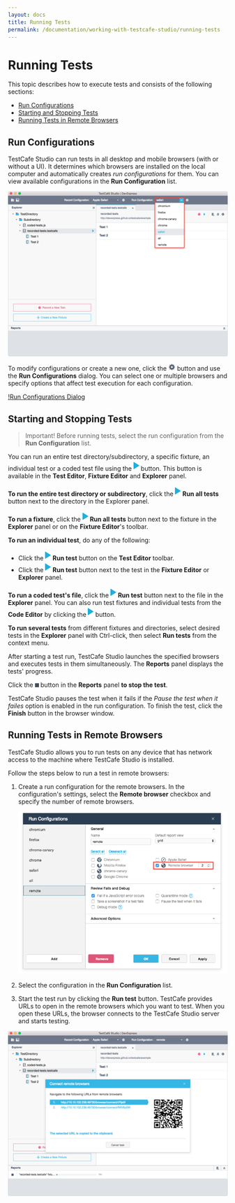 ```yaml
---
layout: docs
title: Running Tests
permalink: /documentation/working-with-testcafe-studio/running-tests
---
```

# Running Tests

This topic describes how to execute tests and consists of the following sections:

* [Run Configurations](#run-configurations)
* [Starting and Stopping Tests](#starting-and-stopping-tests)
* [Running Tests in Remote Browsers](#running-tests-in-remote-browsers)

## Run Configurations

TestCafe Studio can run tests in all desktop and mobile browsers (with or without a UI). It determines which browsers are installed on the local computer and automatically creates *run configurations* for them. You can view available configurations in the **Run Configuration** list.

![Run Congiruation List](../../images/working-with-testcafe-studio/run-configuration-list.png)

To modify configurations or create a new one, click the ![Settings button](../../images/working-with-testcafe-studio/settings-icon.png) button and use the **Run Configurations** dialog. You can select one or multiple browsers and specify options that affect test execution for each configuration.

[!Run Configurations Dialog](../../images/working-with-testcafe-studio/run-configurations-dialog.png)

## Starting and Stopping Tests

> Important! Before running tests, select the run configuration from the **Run Configuration** list.

You can run an entire test directory/subdirectory, a specific fixture, an individual test or a coded test file using the ![Run test button](../../images/working-with-testcafe-studio/action-run-icon.png) button. This button is available in the **Test Editor**, **Fixture Editor** and **Explorer** panel.

**To run the entire test directory or subdirectory**, click the ![Run all tests button](../../images/working-with-testcafe-studio/action-run-icon.png) **Run all tests** button next to the directory in the Explorer panel.

**To run a fixture**, click the ![Run all tests button](../../images/working-with-testcafe-studio/action-run-icon.png) **Run all tests** button next to the fixture in the **Explorer** panel or on the **Fixture Editor**'s toolbar.

**To run an individual test**, do any of the following:

* Click the ![Run test button](../../images/working-with-testcafe-studio/action-run-icon.png) **Run test** button on the **Test Editor** toolbar.
* Click the ![Run test button](../../images/working-with-testcafe-studio/action-run-icon.png) **Run test** button next to the test in the **Fixture Editor** or **Explorer** panel.

**To run a coded test's file**, click the ![Run test button](../../images/working-with-testcafe-studio/action-run-icon.png) **Run test** button next to the file in the **Explorer** panel. You can also run test fixtures and individual tests from the **Code Editor** by clicking the ![Run test button](../../images/working-with-testcafe-studio/action-run-icon.png) button.

**To run several tests** from different fixtures and directories, select desired tests in the **Explorer** panel with Ctrl-click, then select **Run tests** from the context menu.

After starting a test run, TestCafe Studio launches the specified browsers and executes tests in them simultaneously. The **Reports** panel displays the tests' progress.

Click the ![Stop recording button](../../images/working-with-testcafe-studio/stop-recording-icon.png) button in the **Reports** panel **to stop the test**.

TestCafe Studio pauses the test when it fails if the *Pause the test when it failes* option is enabled in the run configuration. To finish the test, click the **Finish** button in the browser window.

## Running Tests in Remote Browsers

TestCafe Studio allows you to run tests on any device that has network access to the machine where TestCafe Studio is installed.

Follow the steps below to run a test in remote browsers:

1. Create a run configuration for the remote browsers. In the configuration's settings, select the **Remote browser** checkbox and specify the number of remote browsers.

    ![Remote Browser Configuration](../../images/working-with-testcafe-studio/remote-browser-configuration.png)

2. Select the configuration in the **Run Configuration** list.
3. Start the test run by clicking the **Run test** button. TestCafe provides URLs to open in the remote browsers which you want to test. When you open these URLs, the browser connects to the TestCafe Studio server and starts testing.

![Running in Remote Browsers](../../images/working-with-testcafe-studio/running-in-remote-browsers.png)
